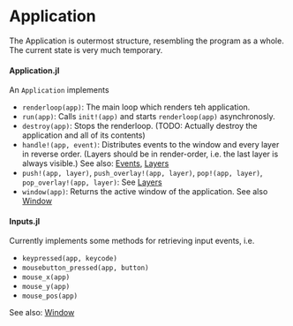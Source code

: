 # Application

The Application is outermost structure, resembling the program as a whole. The current state is very much temporary.

#### Application.jl

An `Application` implements

* `renderloop(app)`: The main loop which renders teh application.
* `run(app)`: Calls `init!(app)` and starts `renderloop(app)` asynchronosly.
* `destroy(app)`: Stops the renderloop. (TODO: Actually destroy the application and all of its contents)
* `handle!(app, event)`: Distributes events to the window and every layer in reverse order. (Layers should be in render-order, i.e. the last layer is always visible.) See also: [Events](@ref), [Layers](@ref)
* `push!(app, layer)`, `push_overlay!(app, layer)`, `pop!(app, layer)`, `pop_overlay!(app, layer)`: See [Layers](@ref)
* `window(app)`: Returns the active window of the application. See also [Window](@ref)

#### Inputs.jl

Currently implements some methods for retrieving input events, i.e.

* `keypressed(app, keycode)`
* `mousebutton_pressed(app, button)`
* `mouse_x(app)`
* `mouse_y(app)`
* `mouse_pos(app)`

See also: [Window](@ref)
